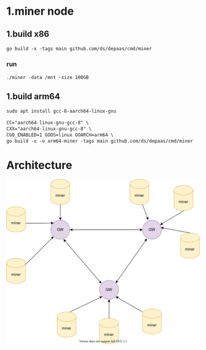 # 1.miner node
## 1.build x86
```shell
go build -x -tags main github.com/ds/depaas/cmd/miner
```
### run
```shell
./miner -data /mnt -size 100GB 
```
## 1.build arm64
```shell
sudo apt install gcc-8-aarch64-linux-gnu
```
```shell
CC="aarch64-linux-gnu-gcc-8" \
CXX="aarch64-linux-gnu-gcc-8" \
CGO_ENABLED=1 GOOS=linux GOARCH=arm64 \
go build -x -o arm64-miner -tags main github.com/ds/depaas/cmd/miner
```
# Architecture
![Architecture](./docs/me.svg)
